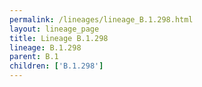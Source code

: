 ```yaml
---
permalink: /lineages/lineage_B.1.298.html
layout: lineage_page
title: Lineage B.1.298
lineage: B.1.298
parent: B.1
children: ['B.1.298']
---
```


